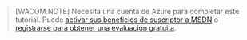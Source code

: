 > \[WACOM.NOTE\] 
> Necesita una cuenta de Azure para completar este tutorial. Puede [activar sus beneficios de suscriptor a MSDN](/en-us/pricing/member-offers/msdn-benefits-details/?WT.mc_id=A85619ABF) o [registrarse para obtener una evaluación gratuita](/en-us/pricing/free-trial/?WT.mc_id=A85619ABF).